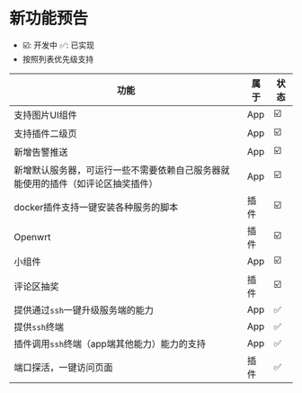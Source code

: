 # 新功能预告

- ☑️: 开发中  ✅: 已实现
- 按照列表优先级支持


| 功能                                      | 属于  |状态|
|-----------------------------------------|-----|-|
| 支持图片UI组件                                | App |☑️|
| 支持插件二级页                                 | App |☑️|
| 新增告警推送                                  | App |☑️|
| 新增默认服务器，可运行一些不需要依赖自己服务器就能使用的插件（如评论区抽奖插件） | App |☑️|
| docker插件支持一键安装各种服务的脚本                   | 插件  |☑️|
| Openwrt                                 | 插件  |☑️|
| 小组件                                     | App |☑️|
| 评论区抽奖                                   | 插件  |☑️|
| 提供通过`ssh`一键升级服务端的能力                     | App |✅|
| 提供`ssh`终端                               | App |✅|
| 插件调用`ssh`终端（app端其他能力）能力的支持              | App |✅|
| 端口探活，一键访问页面                             | 插件  |✅|







